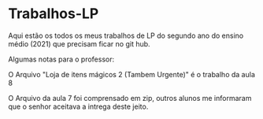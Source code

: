 # Trabalhos-LP

Aqui estão os todos os meus trabalhos de LP do segundo ano do ensino médio (2021) que precisam ficar no git hub.

Algumas notas para o professor:

O Arquivo "Loja de itens mágicos 2 (Tambem Urgente)" é o trabalho da aula 8

O Arquivo da aula 7 foi comprensado em zip, outros alunos me informaram que o senhor aceitava a intrega deste jeito. 
